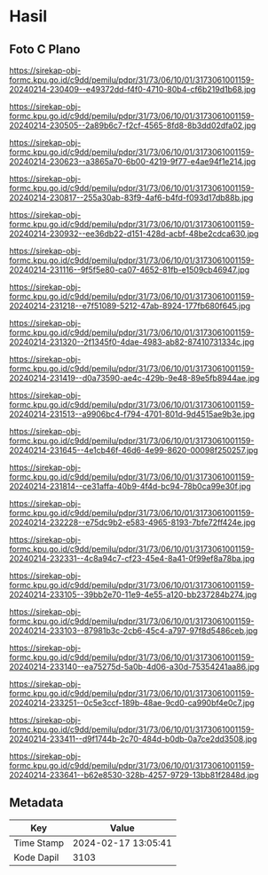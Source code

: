 # Hasil

## Foto C Plano

https://sirekap-obj-formc.kpu.go.id/c9dd/pemilu/pdpr/31/73/06/10/01/3173061001159-20240214-230409--e49372dd-f4f0-4710-80b4-cf6b219d1b68.jpg

https://sirekap-obj-formc.kpu.go.id/c9dd/pemilu/pdpr/31/73/06/10/01/3173061001159-20240214-230505--2a89b6c7-f2cf-4565-8fd8-8b3dd02dfa02.jpg

https://sirekap-obj-formc.kpu.go.id/c9dd/pemilu/pdpr/31/73/06/10/01/3173061001159-20240214-230623--a3865a70-6b00-4219-9f77-e4ae94f1e214.jpg

https://sirekap-obj-formc.kpu.go.id/c9dd/pemilu/pdpr/31/73/06/10/01/3173061001159-20240214-230817--255a30ab-83f9-4af6-b4fd-f093d17db88b.jpg

https://sirekap-obj-formc.kpu.go.id/c9dd/pemilu/pdpr/31/73/06/10/01/3173061001159-20240214-230932--ee36db22-d151-428d-acbf-48be2cdca630.jpg

https://sirekap-obj-formc.kpu.go.id/c9dd/pemilu/pdpr/31/73/06/10/01/3173061001159-20240214-231116--9f5f5e80-ca07-4652-81fb-e1509cb46947.jpg

https://sirekap-obj-formc.kpu.go.id/c9dd/pemilu/pdpr/31/73/06/10/01/3173061001159-20240214-231218--e7f51089-5212-47ab-8924-177fb680f645.jpg

https://sirekap-obj-formc.kpu.go.id/c9dd/pemilu/pdpr/31/73/06/10/01/3173061001159-20240214-231320--2f1345f0-4dae-4983-ab82-87410731334c.jpg

https://sirekap-obj-formc.kpu.go.id/c9dd/pemilu/pdpr/31/73/06/10/01/3173061001159-20240214-231419--d0a73590-ae4c-429b-9e48-89e5fb8944ae.jpg

https://sirekap-obj-formc.kpu.go.id/c9dd/pemilu/pdpr/31/73/06/10/01/3173061001159-20240214-231513--a9906bc4-f794-4701-801d-9d4515ae9b3e.jpg

https://sirekap-obj-formc.kpu.go.id/c9dd/pemilu/pdpr/31/73/06/10/01/3173061001159-20240214-231645--4e1cb46f-46d6-4e99-8620-00098f250257.jpg

https://sirekap-obj-formc.kpu.go.id/c9dd/pemilu/pdpr/31/73/06/10/01/3173061001159-20240214-231814--ce31affa-40b9-4f4d-bc94-78b0ca99e30f.jpg

https://sirekap-obj-formc.kpu.go.id/c9dd/pemilu/pdpr/31/73/06/10/01/3173061001159-20240214-232228--e75dc9b2-e583-4965-8193-7bfe72ff424e.jpg

https://sirekap-obj-formc.kpu.go.id/c9dd/pemilu/pdpr/31/73/06/10/01/3173061001159-20240214-232331--4c8a94c7-cf23-45e4-8a41-0f99ef8a78ba.jpg

https://sirekap-obj-formc.kpu.go.id/c9dd/pemilu/pdpr/31/73/06/10/01/3173061001159-20240214-233105--39bb2e70-11e9-4e55-a120-bb237284b274.jpg

https://sirekap-obj-formc.kpu.go.id/c9dd/pemilu/pdpr/31/73/06/10/01/3173061001159-20240214-233103--87981b3c-2cb6-45c4-a797-97f8d5486ceb.jpg

https://sirekap-obj-formc.kpu.go.id/c9dd/pemilu/pdpr/31/73/06/10/01/3173061001159-20240214-233140--ea75275d-5a0b-4d06-a30d-75354241aa86.jpg

https://sirekap-obj-formc.kpu.go.id/c9dd/pemilu/pdpr/31/73/06/10/01/3173061001159-20240214-233251--0c5e3ccf-189b-48ae-9cd0-ca990bf4e0c7.jpg

https://sirekap-obj-formc.kpu.go.id/c9dd/pemilu/pdpr/31/73/06/10/01/3173061001159-20240214-233411--d9f1744b-2c70-484d-b0db-0a7ce2dd3508.jpg

https://sirekap-obj-formc.kpu.go.id/c9dd/pemilu/pdpr/31/73/06/10/01/3173061001159-20240214-233641--b62e8530-328b-4257-9729-13bb81f2848d.jpg


## Metadata

| Key        | Value               |
| ---------- | ------------------- |
| Time Stamp | 2024-02-17 13:05:41 |
| Kode Dapil | 3103                |



